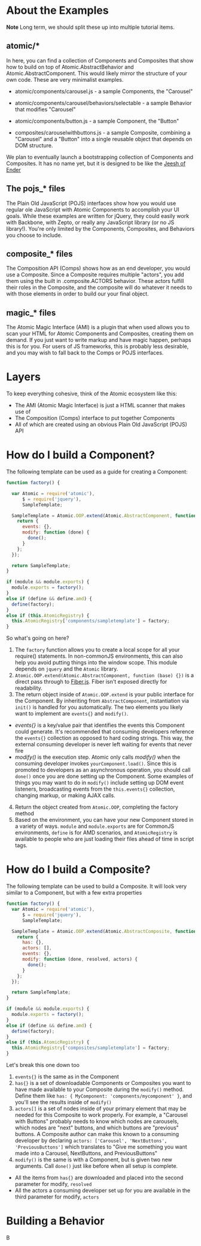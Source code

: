 # About the Examples

**Note** Long term, we should split these up into multiple tutorial items.

## atomic/*
In here, you can find a collection of Components and Composites that show how to build on top of Atomic.AbstractBehavior and Atomic.AbstractComponent. This would likely mirror the structure of your own code. These are very minimalist examples.

* atomic/components/carousel.js - a sample Components, the "Carousel"
* atomic/components/carousel/behaviors/selectable - a sample Behavior that modifies "Carousel"
* atomic/components/button.js - a sample Component, the "Button"

* composites/carouselwithbuttons.js - a sample Composite, combining a "Carousel" and a "Button" into a single reusable object that depends on DOM structure.

We plan to eventually launch a bootstrapping collection of Components and Composites. It has no name yet, but it is designed to be like the [Jeesh of Ender](https://github.com/ender-js/jeesh)

## The pojs_* files
The Plain Old JavaScript (POJS) interfaces show how you would use regular ole JavaScript with Atomic Components to accomplish your UI goals. While these examples are written for jQuery, they could easily work with Backbone, with Zepto, or really any JavaScript library (or no JS library!). You're only limited by the Components, Composites, and Behaviors you choose to include.

## composite_* files
The Composition API (Comps) shows how as an end developer, you would use a Composite. Since a Composite requires multiple "actors", you add them using the built in .composite.ACTORS behavior. These actors fulfill their roles in the Composite, and the composite will do whatever it needs to with those elements in order to build our your final object.

## magic_* files
The Atomic Magic Interface (AMI) is a plugin that when used allows you to scan your HTML for Atomic Components and Composites, creating them on demand. If you just want to write markup and have magic happen, perhaps this is for you. For users of JS frameworks, this is probably less desirable, and you may wish to fall back to the Comps or POJS interfaces.

# Layers
To keep everything cohesive, think of the Atomic ecosystem like this:

* The AMI (Atomic Magic Interface) is just a HTML scanner that makes use of
* The Composition (Comps) interface to put together Components
* All of which are created using an obvious Plain Old JavaScript (POJS) API

# How do I build a Component?
The following template can be used as a guide for creating a Component:

```js
function factory() {

  var Atomic = require('atomic'),
      $ = require('jquery'),
      SampleTemplate;

  SampleTemplate = Atomic.OOP.extend(Atomic.AbstractComponent, function (base) {
    return {
      events: {},
      modify: function (done) {
        done();
      }
    };
  });

  return SampleTemplate;
}

if (module && module.exports) {
  module.exports = factory();
}
else if (define && define.amd) {
  define(factory);
}
else if (this.AtomicRegistry) {
  this.AtomicRegistry['components/sampletemplate'] = factory;
}
```

So what's going on here?

1. The `factory` function allows you to create a local scope for all your require() statements. In non-commonJS environments, this can also help you avoid putting things into the window scope. This module depends on `jquery` and the `Atomic` library.
2. `Atomic.OOP.extend(Atomic.AbstractComponent, function (base) {})` is a direct pass through to [Fiber.js](https://github.com/linkedin/fiber). Fiber isn't exposed directly for readability.
3. The return object inside of `Atomic.OOP.extend` is your public interface for the Component. By inheriting from `AbstractComponent`, instantiation via `init()` is handled for you automatically. The two elements you likely want to implement are `events{}` and `modify()`.
  * *events{}* is a key/value pair that identifies the events this Component could generate. It's recommended that consuming developers reference the `events{}` collection as opposed to hard coding strings. This way, the external consuming developer is never left waiting for events that never fire
  * *modify()* is the execution step. Atomic only calls *modify()* when the consuming developer invokes `yourComponent.load()`. Since this is promoted to developers as an asynchronous operation, you should call `done()` once you are done setting up the Component. Some examples of things you may want to do in `modify()` include setting up DOM event listeners, broadcasting events from the `this.events{}` collection, changing markup, or making AJAX calls.
4. Return the object created from `Atomic.OOP`, completing the factory method
5. Based on the environment, you can have your new Component stored in a variety of ways. `module` and `module.exports` are for CommonJS environments, `define` is for AMD scenarios, and `AtomicRegistry` is available to people who are just loading their files ahead of time in script tags.

# How do I build a Composite?
The following template can be used to build a Composite. It will look very similar to a Component, but with a few extra properties

```js
function factory() {
  var Atomic = require('atomic'),
      $ = require('jquery'),
      SampleTemplate;

  SampleTemplate = Atomic.OOP.extend(Atomic.AbstractComposite, function (base) {
    return {
      has: {},
      actors: [],
      events: {},
      modify: function (done, resolved, actors) {
        done();
      }
    };
  });

  return SampleTemplate;
}

if (module && module.exports) {
  module.exports = factory();
}
else if (define && define.amd) {
  define(factory);
}
else if (this.AtomicRegistry) {
  this.AtomicRegistry['composites/sampletemplate'] = factory;
}
```

Let's break this one down too

1. `events{}` is the same as in the Component
2. `has{}` is a set of downloadable Components or Composites you want to have made available to your Composite during the `modify()` method. Define them like `has: { MyComponent: 'components/mycomponent' }`, and you'll see the results inside of `modify()`
3. `actors[]` is a set of nodes inside of your primary element that may be needed for this Composite to work properly. For example, a "Carousel with Buttons" probably needs to know which nodes are carousels, which nodes are "next" buttons, and which buttons are "previous" buttons. A Composite author can make this known to a consuming developer by declaring `actors: ['Carousel', 'NextButtons', 'PreviousButtons']` which translates to "Give me something you want made into a Carousel, NextButtons, and PreviousButtons"
4. `modify()` is the same is with a Component, but is given two new arguments. Call `done()` just like before when all setup is complete.
  * All the items from `has{}` are downloaded and placed into the second parameter for modify, `resolved`
  * All the actors a consuming developer set up for you are available in the third parameter for modify, `actors`

# Building a Behavior
B